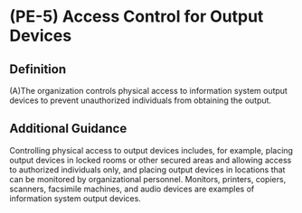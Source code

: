 
# (PE-5) Access Control for Output Devices

## Definition

(A)The organization controls physical access to information system output devices to prevent unauthorized individuals from obtaining the output.

## Additional Guidance

Controlling physical access to output devices includes, for example, placing output devices in locked rooms or other secured areas and allowing access to authorized individuals only, and placing output devices in locations that can be monitored by organizational personnel. Monitors, printers, copiers, scanners, facsimile machines, and audio devices are examples of information system output devices.

